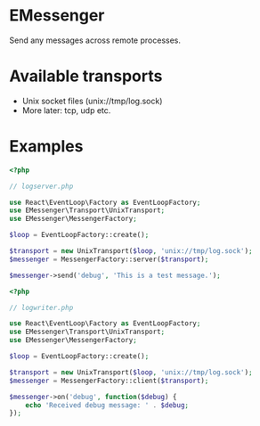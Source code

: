 EMessenger
==========

Send any messages across remote processes.

Available transports
====================

* Unix socket files (unix://tmp/log.sock)
* More later: tcp, udp etc.

Examples
========

```php
<?php

// logserver.php

use React\EventLoop\Factory as EventLoopFactory;
use EMessenger\Transport\UnixTransport;
use EMessenger\MessengerFactory;

$loop = EventLoopFactory::create();

$transport = new UnixTransport($loop, 'unix://tmp/log.sock');
$messenger = MessengerFactory::server($transport);

$messenger->send('debug', 'This is a test message.');

```

```php
<?php

// logwriter.php

use React\EventLoop\Factory as EventLoopFactory;
use EMessenger\Transport\UnixTransport;
use EMessenger\MessengerFactory;

$loop = EventLoopFactory::create();

$transport = new UnixTransport($loop, 'unix://tmp/log.sock');
$messenger = MessengerFactory::client($transport);

$messenger->on('debug', function($debug) {
    echo 'Received debug message: ' . $debug;
});

```
